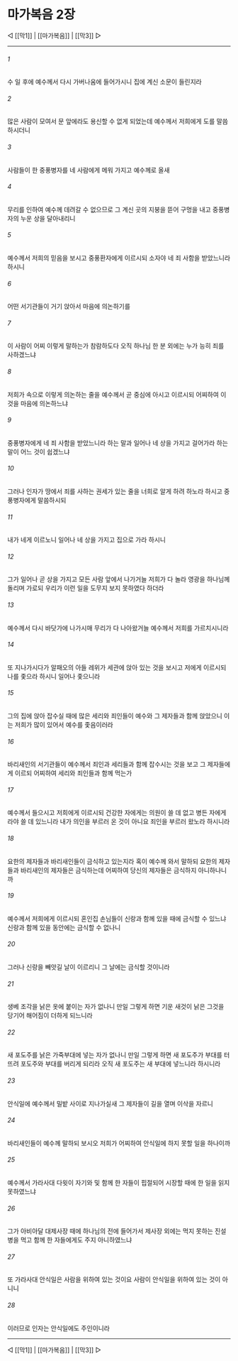 # 마가복음 2장

◁ [[막1]] | [[마가복음]] | [[막3]] ▷
***

###### 1
수 일 후에 예수께서 다시 가버나움에 들어가시니 집에 계신 소문이 들린지라

###### 2
많은 사람이 모여서 문 앞에라도 용신할 수 없게 되었는데 예수께서 저희에게 도를 말씀하시더니

###### 3
사람들이 한 중풍병자를 네 사람에게 메워 가지고 예수께로 올새

###### 4
무리를 인하여 예수께 데려갈 수 없으므로 그 계신 곳의 지붕을 뜯어 구멍을 내고 중풍병자의 누운 상을 달아내리니

###### 5
예수께서 저희의 믿음을 보시고 중풍환자에게 이르시되 소자야 네 죄 사함을 받았느니라 하시니

###### 6
어떤 서기관들이 거기 앉아서 마음에 의논하기를

###### 7
이 사람이 어찌 이렇게 말하는가 참람하도다 오직 하나님 한 분 외에는 누가 능히 죄를 사하겠느냐

###### 8
저희가 속으로 이렇게 의논하는 줄을 예수께서 곧 중심에 아시고 이르시되 어찌하여 이것을 마음에 의논하느냐

###### 9
중풍병자에게 네 죄 사함을 받았느니라 하는 말과 일어나 네 상을 가지고 걸어가라 하는 말이 어느 것이 쉽겠느냐

###### 10
그러나 인자가 땅에서 죄를 사하는 권세가 있는 줄을 너희로 알게 하려 하노라 하시고 중풍병자에게 말씀하시되

###### 11
내가 네게 이르노니 일어나 네 상을 가지고 집으로 가라 하시니

###### 12
그가 일어나 곧 상을 가지고 모든 사람 앞에서 나가거늘 저희가 다 놀라 영광을 하나님께 돌리며 가로되 우리가 이런 일을 도무지 보지 못하였다 하더라

###### 13
예수께서 다시 바닷가에 나가시매 무리가 다 나아왔거늘 예수께서 저희를 가르치시니라

###### 14
또 지나가시다가 알패오의 아들 레위가 세관에 앉아 있는 것을 보시고 저에게 이르시되 나를 좇으라 하시니 일어나 좇으니라

###### 15
그의 집에 앉아 잡수실 때에 많은 세리와 죄인들이 예수와 그 제자들과 함께 앉았으니 이는 저희가 많이 있어서 예수를 좇음이러라

###### 16
바리새인의 서기관들이 예수께서 죄인과 세리들과 함께 잡수시는 것을 보고 그 제자들에게 이르되 어찌하여 세리와 죄인들과 함께 먹는가

###### 17
예수께서 들으시고 저희에게 이르시되 건강한 자에게는 의원이 쓸 데 없고 병든 자에게라야 쓸 데 있느니라 내가 의인을 부르러 온 것이 아니요 죄인을 부르러 왔노라 하시니라

###### 18
요한의 제자들과 바리새인들이 금식하고 있는지라 혹이 예수께 와서 말하되 요한의 제자들과 바리새인의 제자들은 금식하는데 어찌하여 당신의 제자들은 금식하지 아니하나니까

###### 19
예수께서 저희에게 이르시되 혼인집 손님들이 신랑과 함께 있을 때에 금식할 수 있느냐 신랑과 함께 있을 동안에는 금식할 수 없나니

###### 20
그러나 신랑을 빼앗길 날이 이르리니 그 날에는 금식할 것이니라

###### 21
생베 조각을 낡은 옷에 붙이는 자가 없나니 만일 그렇게 하면 기운 새것이 낡은 그것을 당기어 해어짐이 더하게 되느니라

###### 22
새 포도주를 낡은 가죽부대에 넣는 자가 없나니 만일 그렇게 하면 새 포도주가 부대를 터뜨려 포도주와 부대를 버리게 되리라 오직 새 포도주는 새 부대에 넣느니라 하시니라

###### 23
안식일에 예수께서 밀밭 사이로 지나가실새 그 제자들이 길을 열며 이삭을 자르니

###### 24
바리새인들이 예수께 말하되 보시오 저희가 어찌하여 안식일에 하지 못할 일을 하나이까

###### 25
예수께서 가라사대 다윗이 자기와 및 함께 한 자들이 핍절되어 시장할 때에 한 일을 읽지 못하였느냐

###### 26
그가 아비아달 대제사장 때에 하나님의 전에 들어가서 제사장 외에는 먹지 못하는 진설병을 먹고 함께 한 자들에게도 주지 아니하였느냐

###### 27
또 가라사대 안식일은 사람을 위하여 있는 것이요 사람이 안식일을 위하여 있는 것이 아니니

###### 28
이러므로 인자는 안식일에도 주인이니라

***
◁ [[막1]] | [[마가복음]] | [[막3]] ▷